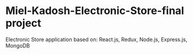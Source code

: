 # Miel-Kadosh-Electronic-Store-final project
 Electronic Store application based on: React.js, Redux, Node.js, Express.js, MongoDB
